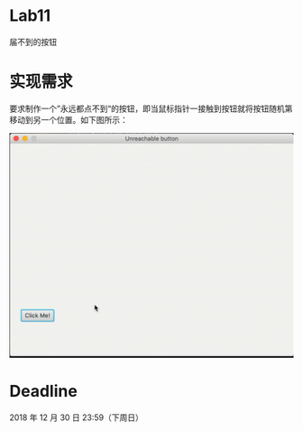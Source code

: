 # Lab11
届不到的按钮

# 实现需求
要求制作一个”永远都点不到“的按钮，即当鼠标指针一接触到按钮就将按钮随机第移动到另一个位置。如下图所示：

![window.gif](./images/window.gif)


# Deadline
2018 年 12 月 30 日 23:59（下周日）